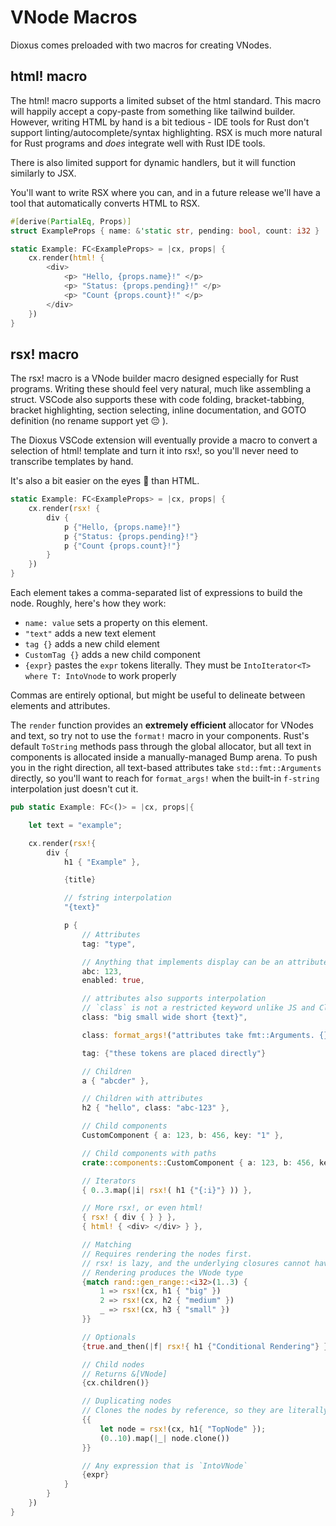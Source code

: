 # VNode Macros

Dioxus comes preloaded with two macros for creating VNodes.

## html! macro

The html! macro supports a limited subset of the html standard. This macro will happily accept a copy-paste from something like tailwind builder. However, writing HTML by hand is a bit tedious - IDE tools for Rust don't support linting/autocomplete/syntax highlighting. RSX is much more natural for Rust programs and _does_ integrate well with Rust IDE tools.

There is also limited support for dynamic handlers, but it will function similarly to JSX.

You'll want to write RSX where you can, and in a future release we'll have a tool that automatically converts HTML to RSX.

```rust
#[derive(PartialEq, Props)]
struct ExampleProps { name: &'static str, pending: bool, count: i32 }

static Example: FC<ExampleProps> = |cx, props| {
    cx.render(html! {
        <div>
            <p> "Hello, {props.name}!" </p>
            <p> "Status: {props.pending}!" </p>
            <p> "Count {props.count}!" </p>
        </div>
    })
}
```

## rsx! macro

The rsx! macro is a VNode builder macro designed especially for Rust programs. Writing these should feel very natural, much like assembling a struct. VSCode also supports these with code folding, bracket-tabbing, bracket highlighting, section selecting, inline documentation, and GOTO definition (no rename support yet 😔 ).

The Dioxus VSCode extension will eventually provide a macro to convert a selection of html! template and turn it into rsx!, so you'll never need to transcribe templates by hand.

It's also a bit easier on the eyes 🙂 than HTML.

```rust
static Example: FC<ExampleProps> = |cx, props| {
    cx.render(rsx! {
        div {
            p {"Hello, {props.name}!"}
            p {"Status: {props.pending}!"}
            p {"Count {props.count}!"}
        }
    })
}
```

Each element takes a comma-separated list of expressions to build the node. Roughly, here's how they work:

- `name: value` sets a property on this element.
- `"text"` adds a new text element
- `tag {}` adds a new child element
- `CustomTag {}` adds a new child component
- `{expr}` pastes the `expr` tokens literally. They must be `IntoIterator<T> where T: IntoVnode` to work properly

Commas are entirely optional, but might be useful to delineate between elements and attributes.

The `render` function provides an **extremely efficient** allocator for VNodes and text, so try not to use the `format!` macro in your components. Rust's default `ToString` methods pass through the global allocator, but all text in components is allocated inside a manually-managed Bump arena. To push you in the right direction, all text-based attributes take `std::fmt::Arguments` directly, so you'll want to reach for `format_args!` when the built-in `f-string` interpolation just doesn't cut it.

```rust
pub static Example: FC<()> = |cx, props|{

    let text = "example";

    cx.render(rsx!{
        div {
            h1 { "Example" },

            {title}

            // fstring interpolation
            "{text}"

            p {
                // Attributes
                tag: "type",

                // Anything that implements display can be an attribute
                abc: 123,
                enabled: true,

                // attributes also supports interpolation
                // `class` is not a restricted keyword unlike JS and ClassName
                class: "big small wide short {text}",

                class: format_args!("attributes take fmt::Arguments. {}", 99)

                tag: {"these tokens are placed directly"}

                // Children
                a { "abcder" },

                // Children with attributes
                h2 { "hello", class: "abc-123" },

                // Child components
                CustomComponent { a: 123, b: 456, key: "1" },

                // Child components with paths
                crate::components::CustomComponent { a: 123, b: 456, key: "1" },

                // Iterators
                { 0..3.map(|i| rsx!( h1 {"{:i}"} )) },

                // More rsx!, or even html!
                { rsx! { div { } } },
                { html! { <div> </div> } },

                // Matching
                // Requires rendering the nodes first.
                // rsx! is lazy, and the underlying closures cannot have the same type
                // Rendering produces the VNode type
                {match rand::gen_range::<i32>(1..3) {
                    1 => rsx!(cx, h1 { "big" })
                    2 => rsx!(cx, h2 { "medium" })
                    _ => rsx!(cx, h3 { "small" })
                }}

                // Optionals
                {true.and_then(|f| rsx!{ h1 {"Conditional Rendering"} })}

                // Child nodes
                // Returns &[VNode]
                {cx.children()}

                // Duplicating nodes
                // Clones the nodes by reference, so they are literally identical
                {{
                    let node = rsx!(cx, h1{ "TopNode" });
                    (0..10).map(|_| node.clone())
                }}

                // Any expression that is `IntoVNode`
                {expr}
            }
        }
    })
}
```
